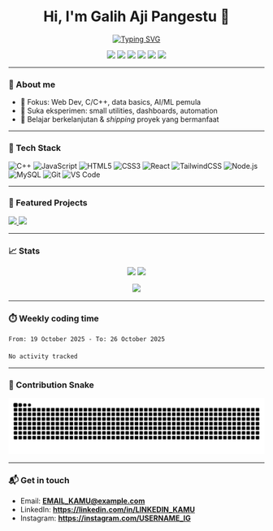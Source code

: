 <!-- Banner / Intro -->
<h1 align="center">Hi, I'm <!-- GANTI: Nama lengkapmu --> Galih Aji Pangestu 👋</h1>
<p align="center">
  <a href="https://readme-typing-svg.demolab.com?font=Inter&pause=1200&center=true&vCenter=true&width=550&lines=Informatics+Student;Web+Dev+%7C+C%2B%2B+Enthusiast;Learning+AI%2FML+%26+Data;Always+building+%26+shipping">
    <img src="https://readme-typing-svg.demolab.com?font=Inter&pause=1200&center=true&vCenter=true&width=550&lines=Informatics+Student;Web+Dev+%7C+C%2B%2B+Enthusiast;Learning+AI%2FML+%26+Data;Always+building+%26+shipping" alt="Typing SVG" />
  </a>
</p>

<!-- Social / Quick links -->
<p align="center">
  <!-- GANTI: link sosialmu -->
  <a href="https://linkedin.com/in/galiihajiip"><img src="https://img.shields.io/badge/LinkedIn-0A66C2?logo=linkedin&logoColor=white" /></a>
  <a href="https://instagram.com/USERNAME_IG"><img src="https://img.shields.io/badge/Instagram-E4405F?logo=instagram&logoColor=white" /></a>
  <a href="mailto:EMAIL_KAMU@example.com"><img src="https://img.shields.io/badge/Email-D14836?logo=gmail&logoColor=white" /></a>
  <a href="https://PORTFOLIO_URL"><img src="https://img.shields.io/badge/Portfolio-111?logo=vercel&logoColor=white" /></a>
  <a href="https://github.com/USERNAME_KAMU?tab=followers"><img src="https://img.shields.io/github/followers/USERNAME_KAMU?style=social" /></a>
  <img src="https://komarev.com/ghpvc/?username=USERNAME_KAMU&label=Profile+Views" />
</p>

---

### 👤 About me
- 🎯 Fokus: Web Dev, C/C++, data basics, AI/ML pemula  
- 🧪 Suka eksperimen: small utilities, dashboards, automation  
- 🌱 Belajar berkelanjutan & *shipping* proyek yang bermanfaat

---

### 🧰 Tech Stack
<p>
  <img src="https://cdn.jsdelivr.net/gh/devicons/devicon/icons/cplusplus/cplusplus-original.svg" height="34" title="C++"/>
  <img src="https://cdn.jsdelivr.net/gh/devicons/devicon/icons/javascript/javascript-original.svg" height="34" title="JavaScript"/>
  <img src="https://cdn.jsdelivr.net/gh/devicons/devicon/icons/html5/html5-original.svg" height="34" title="HTML5"/>
  <img src="https://cdn.jsdelivr.net/gh/devicons/devicon/icons/css3/css3-original.svg" height="34" title="CSS3"/>
  <img src="https://cdn.jsdelivr.net/gh/devicons/devicon/icons/react/react-original.svg" height="34" title="React"/>
  <img src="https://cdn.jsdelivr.net/gh/devicons/devicon/icons/tailwindcss/tailwindcss-plain.svg" height="34" title="TailwindCSS"/>
  <img src="https://cdn.jsdelivr.net/gh/devicons/devicon/icons/nodejs/nodejs-original.svg" height="34" title="Node.js"/>
  <img src="https://cdn.jsdelivr.net/gh/devicons/devicon/icons/mysql/mysql-original.svg" height="34" title="MySQL"/>
  <img src="https://cdn.jsdelivr.net/gh/devicons/devicon/icons/git/git-original.svg" height="34" title="Git"/>
  <img src="https://cdn.jsdelivr.net/gh/devicons/devicon/icons/vscode/vscode-original.svg" height="34" title="VS Code"/>
</p>

---

### 🚀 Featured Projects
<p>
  <!-- GANTI: repo unggulanmu -->
  <a href="https://github.com/USERNAME_KAMU/normalisasi-nama">
    <img src="https://github-readme-stats.vercel.app/api/pin/?username=USERNAME_KAMU&repo=normalisasi-nama&theme=tokyonight&hide_border=true" />
  </a>
  <a href="https://github.com/USERNAME_KAMU/validasi-password">
    <img src="https://github-readme-stats.vercel.app/api/pin/?username=USERNAME_KAMU&repo=validasi-password&theme=tokyonight&hide_border=true" />
  </a>
</p>

---

### 📈 Stats
<p align="center">
  <img src="https://github-readme-stats.vercel.app/api?username=USERNAME_KAMU&show_icons=true&theme=tokyonight&hide_border=true" height="160" />
  <img src="https://streak-stats.demolab.com?user=USERNAME_KAMU&theme=tokyonight&hide_border=true" height="160" />
</p>
<p align="center">
  <img src="https://github-readme-stats.vercel.app/api/top-langs/?username=USERNAME_KAMU&layout=compact&theme=tokyonight&hide_border=true" height="160" />
</p>

---

### ⏱️ Weekly coding time
<!-- Bagian ini akan diisi otomatis oleh workflow WakaTime -->
<!--START_SECTION:waka-->

```txt
From: 19 October 2025 - To: 26 October 2025

No activity tracked
```

<!--END_SECTION:waka-->

---

### 🐍 Contribution Snake
<p align="center">
  <!-- file svg akan dibuat otomatis oleh workflow snake -->
  <img src="https://raw.githubusercontent.com/galiihajiip/galiihajiip/output/github-contribution-grid-snake.svg" />
</p>

---

### 📬 Get in touch
- Email: **EMAIL_KAMU@example.com**  
- LinkedIn: **https://linkedin.com/in/LINKEDIN_KAMU**  
- Instagram: **https://instagram.com/USERNAME_IG**
